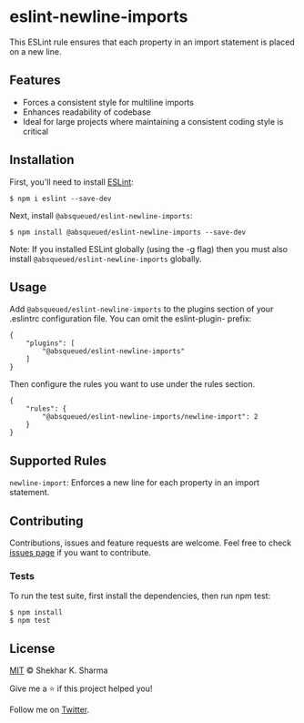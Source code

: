 # eslint-newline-imports

This ESLint rule ensures that each property in an import statement is placed on a new line.

## Features

- Forces a consistent style for multiline imports
- Enhances readability of codebase
- Ideal for large projects where maintaining a consistent coding style is critical

## Installation

First, you'll need to install [ESLint](http://eslint.org):

```shell
$ npm i eslint --save-dev
```

Next, install `@absqueued/eslint-newline-imports`:

```shell
$ npm install @absqueued/eslint-newline-imports --save-dev
```

Note: If you installed ESLint globally (using the -g flag) then you must also install `@absqueued/eslint-newline-imports` globally.

## Usage

Add `@absqueued/eslint-newline-imports` to the plugins section of your .eslintrc configuration file. You can omit the eslint-plugin- prefix:

```shell
{
    "plugins": [
        "@absqueued/eslint-newline-imports"
    ]
}
```

Then configure the rules you want to use under the rules section.

```
{
    "rules": {
        "@absqueued/eslint-newline-imports/newline-import": 2
    }
}

```

## Supported Rules

`newline-import`: Enforces a new line for each property in an import statement.

## Contributing

Contributions, issues and feature requests are welcome. Feel free to check [issues page](https://github.com/absqueued/eslint-newline-imports/issues) if you want to contribute.

### Tests

To run the test suite, first install the dependencies, then run npm test:

```shell
$ npm install
$ npm test
```

## License

[MIT](/LICENSE) © Shekhar K. Sharma

Give me a ⭐️ if this project helped you!

Follow me on [Twitter](https://twitter.com/absqueued).
